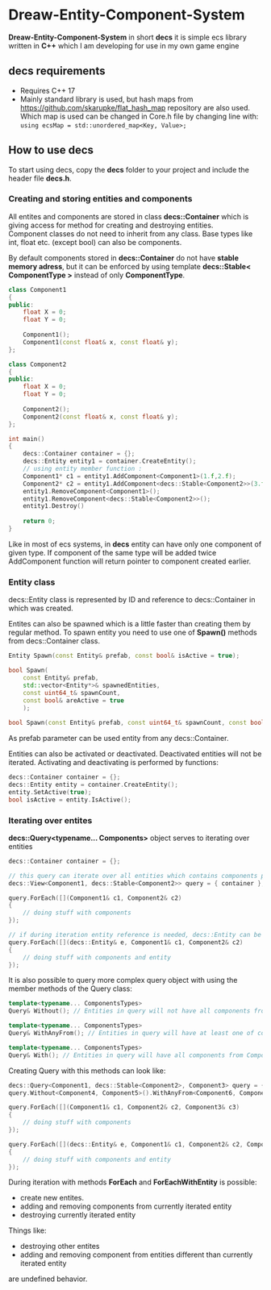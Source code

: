 # Dreaw-Entity-Component-System
**Dreaw-Entity-Component-System** in short **decs** it is simple ecs library written in **C++** which I am developing for use in my own game engine<br/>

## decs requirements
* Requires C++ 17
* Mainly standard library is used, but hash maps from https://github.com/skarupke/flat_hash_map repository are also used. Which map is used can be changed in Core.h file by changing line with: ``` using ecsMap = std::unordered_map<Key, Value>; ```

## How to use **decs**
To start using decs, copy the **decs** folder to your project and include the header file **decs.h**.

### Creating and storing entities and components
All entites and components are stored in class **decs::Container** which is giving access for method for creating and destroying entities.<br/>
Component classes do not need to inherit from any class. Base types like int, float etc. (except bool) can also be components.<br/>

By default components stored in **decs::Container** do not have **stable memory adress**, but it can be enforced by using template **decs::Stable< ComponentType >** instead of only **ComponentType**.<br/>

```cpp
class Component1
{
public:
	float X = 0;
	float Y = 0;
	
	Component1();
	Component1(const float& x, const float& y);
};

class Component2
{
public:
	float X = 0;
	float Y = 0;
	
	Component2();
	Component2(const float& x, const float& y);
};

int main()
{
	decs::Container container = {};
	decs::Entity entity1 = container.CreateEntity();
	// using entity member function :
	Component1* c1 = entity1.AddComponent<Component1>(1.f,2.f);
	Component2* c2 = entity1.AddComponent<decs::Stable<Component2>>(3.f,4.f);
	entity1.RemoveComponent<Component1>();
	entity1.RemoveComponent<decs::Stable<Component2>>();
	entity1.Destroy()
	
	return 0;
}
```

Like in most of ecs systems, in **decs** entity can have only one component of given type. If component of the same type will be added twice AddComponent function will return pointer to component created earlier.<br/>

### Entity class
decs::Entity class is represented by ID and reference to decs::Container in which was created.<br/>

Entites can also be spawned which is a little faster than creating them by regular method. To spawn entity you need to use one of **Spawn()** methods from decs::Container class.
```cpp
Entity Spawn(const Entity& prefab, const bool& isActive = true);

bool Spawn(
	const Entity& prefab, 
	std::vector<Entity*>& spawnedEntities, 
	const uint64_t& spawnCount, 
	const bool& areActive = true
	);
	
bool Spawn(const Entity& prefab, const uint64_t& spawnCount, const bool& areActive = true);
```
As prefab parameter can be used entity from any decs::Container.

Entities can also be activated or deactivated. Deactivated entities will not be iterated. Activating and deactivating is performed by functions:
```cpp
decs::Container container = {};
decs::Entity entity = container.CreateEntity();
entity.SetActive(true);
bool isActive = entity.IsActive();
```

### Iterating over entites
**decs::Query<typename... Components>** object serves to iterating over entities
```cpp
decs::Container container = {}; 

// this query can iterate over all entities which contains components passed as template parameters
decs::View<Component1, decs::Stable<Component2>> query = { container }; 

query.ForEach([](Component1& c1, Component2& c2)
{
	// doing stuff with components
});

// if during iteration entity reference is needed, decs::Entity can be placed as first parameter of passed callable to ForEach function 
query.ForEach([](decs::Entity& e, Component1& c1, Component2& c2)
{
	// doing stuff with components and entity
});
```
It is also possible to query more complex query object with using the member methods of the Query class:
```cpp
template<typename... ComponentsTypes>
Query& Without(); // Entities in query will not have all components from ComponetsTypes parameters list
```
```cpp
template<typename... ComponentsTypes>
Query& WithAnyFrom(); // Entities in query will have at least one of component from ComponentTypes parameters list
```
```cpp
template<typename... ComponentsTypes>
Query& With(); // Entities in query will have all components from ComponentTypes parameters list
```

Creating Query with this methods can look like:
```cpp
decs::Query<Component1, decs::Stable<Component2>, Component3> query = { container };
query.Without<Component4, Component5>().WithAnyFrom<Component6, Component7>().With<Component8, Component9>();

query.ForEach([](Component1& c1, Component2& c2, Component3& c3)
{
	// doing stuff with components
});

query.ForEach([](decs::Entity& e, Component1& c1, Component2& c2, Component3& c3)
{
	// doing stuff with components and entity
});
```

During iteration with methods **ForEach** and **ForEachWithEntity** is possible:
* create new entites. 
* adding and removing components from currently iterated entity
* destroying currently iterated entity

Things like:
* destroying other entites
* adding and removing component from entities different than currently iterated entity

are undefined behavior.

